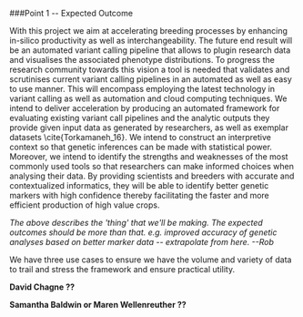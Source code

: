 ###Point 1  -- Expected Outcome


With this project we aim at accelerating breeding processes by enhancing in-silico productivity as well as interchangeability. The future end result will be an automated variant calling pipeline that allows to plugin research data and visualises the associated phenotype distributions. To progress the research community towards this vision a tool is needed that validates and scrutinises current variant calling pipelines in an automated as well as easy to use manner. This will encompass employing the latest technology in variant calling as well as automation and cloud computing techniques. We intend to deliver acceleration by producing an automated framework for evaluating existing variant call pipelines and the analytic outputs they provide given input data as generated by researchers, as well as exemplar datasets \cite{Torkamaneh_16}. We intend to construct an interpretive context so that genetic inferences can be made with statistical power. Moreover, we intend to identify the strengths and weaknesses of the most commonly used tools so that researchers can make informed choices when analysing their data. By providing scientists and breeders with accurate and contextualized informatics, they will be able to identify better genetic markers with high confidence thereby facilitating the faster and more efficient production of high value crops.

_The above describes the 'thing' that we'll be making. The expected outcomes should be more than that. e.g. improved accuracy of genetic analyses based on better marker data -- extrapolate from here. --Rob_

We have three use cases to ensure we have the volume and variety of data to trail and stress the framework and ensure practical utility.

**David Chagne ??**

**Samantha Baldwin or Maren Wellenreuther ??**
